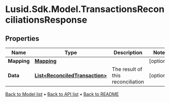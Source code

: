 # Lusid.Sdk.Model.TransactionsReconciliationsResponse

## Properties

Name | Type | Description | Notes
------------ | ------------- | ------------- | -------------
**Mapping** | [**Mapping**](Mapping.md) |  | [optional] 
**Data** | [**List&lt;ReconciledTransaction&gt;**](ReconciledTransaction.md) | The result of this reconciliation | [optional] 

[Back to Model list](../README.md#documentation-for-models) &#8226; [Back to API list](../README.md#documentation-for-api-endpoints) &#8226; [Back to README](../README.md)

